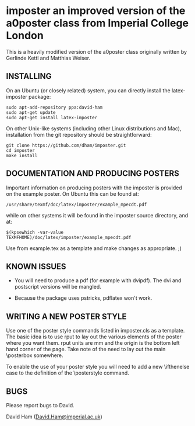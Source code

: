 imposter an improved version of the a0poster class from Imperial College London
===============================================================================

This is a heavily modified version of the a0poster class originally written
by Gerlinde Kettl and Matthias Weiser. 

INSTALLING
----------

On an Ubuntu (or closely related) system, you can directly install the
latex-imposter package:

    sudo apt-add-repository ppa:david-ham
    sudo apt-get update
    sudo apt-get install latex-imposter

On other Unix-like systems (including other Linux distributions and
Mac), installation from the git repository should be straightforward:

    git clone https://github.com/dham/imposter.git
    cd imposter
    make install


DOCUMENTATION AND PRODUCING POSTERS
-----------------------------------

Important information on producing posters with the imposter is
provided on the example poster. On Ubuntu this can be found at:

    /usr/share/texmf/doc/latex/imposter/example_mpecdt.pdf

while on other systems it will be found in the imposter source
directory, and at:

    $(kpsewhich -var-value TEXMFHOME)/doc/latex/imposter/example_mpecdt.pdf

Use from example.tex as a template and make changes as appropriate. ;)

KNOWN ISSUES
------------

* You will need to produce a pdf (for example with dvipdf). The dvi
  and postscript versions will be mangled.

* Because the package uses pstricks, pdflatex won't work.


WRITING A NEW POSTER STYLE
--------------------------

Use one of the poster style commands listed in imposter.cls as a
template. The basic idea is to use rput to lay out the various
elements of the poster where you want them. rput units are mm and the
origin is the bottom left hand corner of the page. Take note of the
need to lay out the main \posterbox somewhere.

To enable the use of your poster style you will need to add a new
\ifthenelse case to the definition of the \posterstyle command.

BUGS
----

Please report bugs to David. 

David Ham (David.Ham@imperial.ac.uk)


